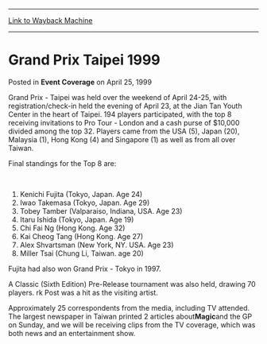 
---
[Link to Wayback Machine](https://web.archive.org/web/20160303190903/http://magic.wizards.com/en/events/coverage/gptaipei99)

[_metadata_:description]:- "Grand Prix - Taipei was held over the weekend of April 24-25, with registration/check-in held the evening of April 23, at the Jian Tan Youth Center in the heart of Taipei. 194 players participated, with the top 8 receiving invitations to Pro Tour - London and a cash purse of $10,000 divided among the top 32. Players came from the USA (5), Japan (20), Malaysia (1), Hong Kong (4) and Singapore (1) as well as from all over Taiwan. Final standings for the Top 8 are:  "
[_metadata_:generator]:- "Drupal 7 (http://drupal.org)"
[_metadata_:node]:- "940106"
[_metadata_:publish_date]:- "1999-04-25"
[_metadata_:source]:- "div-main-content"
[_metadata_:title]:- "Grand Prix Taipei 1999"
[_metadata_:wayback_capture_timestamp]:- "2016-03-03 19:09:03"
[_metadata_:wayback_raw_url]:- "https://web.archive.org/web/20160303190903id_/http://magic.wizards.com/en/events/coverage/gptaipei99"
[_metadata_:wayback_url]:- "http://magic.wizards.com/en/events/coverage/gptaipei99"
---


Grand Prix Taipei 1999
======================



 Posted in **Event Coverage**
 on April 25, 1999 











Grand Prix - Taipei was held over the weekend of April 24-25, with registration/check-in held the evening of April 23, at the Jian Tan Youth Center in the heart of Taipei. 194 players participated, with the top 8 receiving invitations to Pro Tour - London and a cash purse of $10,000 divided among the top 32. Players came from the USA (5), Japan (20), Malaysia (1), Hong Kong (4) and Singapore (1) as well as from all over Taiwan.


Final standings for the Top 8 are:


 



1. Kenichi Fujita (Tokyo, Japan. Age 24)
2. Iwao Takemasa (Tokyo, Japan. Age 29)
3. Tobey Tamber (Valparaiso, Indiana, USA. Age 23)
4. Itaru Ishida (Tokyo, Japan. Age 19)
5. Chi Fai Ng (Hong Kong. Age 32)
6. Kai Cheog Tang (Hong Kong. Age 27)
7. Alex Shvartsman (New York, NY. USA. Age 23)
8. Miller Tsai (Chung Li, Taiwan. age 20)

Fujita had also won Grand Prix - Tokyo in 1997.


A Classic (Sixth Edition) Pre-Release tournament was also held, drawing 70 players. rk Post was a hit as the visiting artist.


Approximately 25 correspondents from the media, including TV attended. The largest newspaper in Taiwan printed 2 articles about**Magic**and the GP on Sunday, and we will be receiving clips from the TV coverage, which was both news and an entertainment show.








